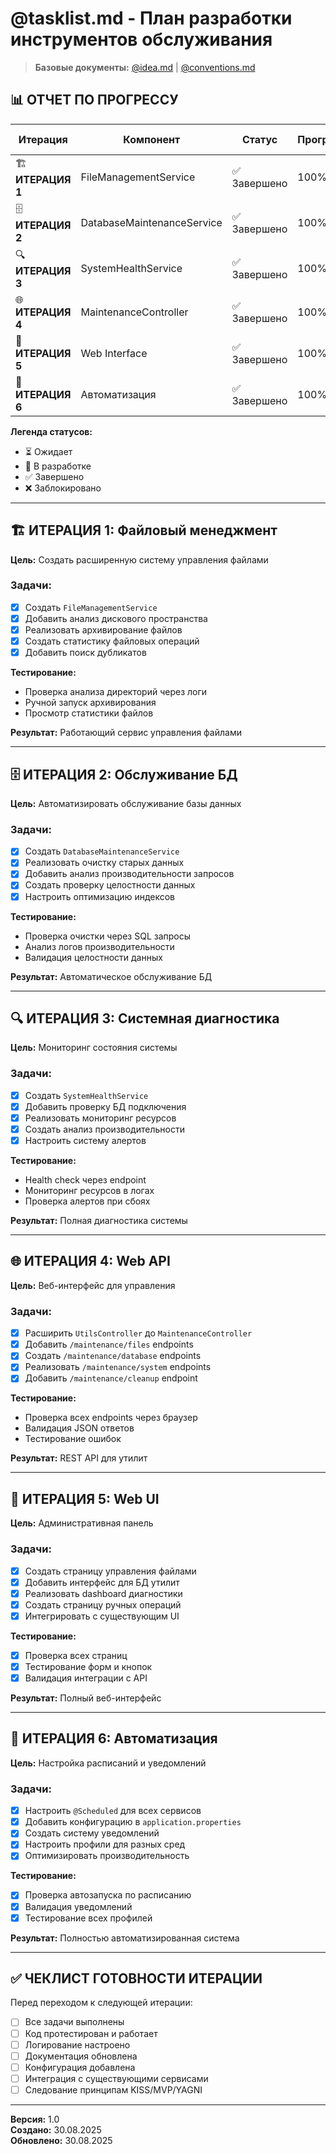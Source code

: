 # @tasklist.md - План разработки инструментов обслуживания

> **Базовые документы:** [@idea.md](../idea.md) | [@conventions.md](../conventions.md)

## 📊 ОТЧЕТ ПО ПРОГРЕССУ

| Итерация | Компонент | Статус | Прогресс | Дата завершения |
|----------|-----------|---------|----------|----------------|
| 🏗️ **ИТЕРАЦИЯ 1** | FileManagementService | ✅ Завершено | 100% | 30.08.2025 |
| 🗄️ **ИТЕРАЦИЯ 2** | DatabaseMaintenanceService | ✅ Завершено | 100% | 30.08.2025 |
| 🔍 **ИТЕРАЦИЯ 3** | SystemHealthService | ✅ Завершено | 100% | 30.08.2025 |
| 🌐 **ИТЕРАЦИЯ 4** | MaintenanceController | ✅ Завершено | 100% | 30.08.2025 |
| 🎨 **ИТЕРАЦИЯ 5** | Web Interface | ✅ Завершено | 100% | 30.08.2025 |
| 🤖 **ИТЕРАЦИЯ 6** | Автоматизация | ✅ Завершено | 100% | 30.08.2025 |

**Легенда статусов:**
- ⏳ Ожидает
- 🔄 В разработке  
- ✅ Завершено
- ❌ Заблокировано

---

## 🏗️ ИТЕРАЦИЯ 1: Файловый менеджмент

**Цель:** Создать расширенную систему управления файлами

### Задачи:
- [x] Создать `FileManagementService`
- [x] Добавить анализ дискового пространства
- [x] Реализовать архивирование файлов
- [x] Создать статистику файловых операций
- [x] Добавить поиск дубликатов

**Тестирование:** 
- Проверка анализа директорий через логи
- Ручной запуск архивирования
- Просмотр статистики файлов

**Результат:** Работающий сервис управления файлами

---

## 🗄️ ИТЕРАЦИЯ 2: Обслуживание БД

**Цель:** Автоматизировать обслуживание базы данных

### Задачи:
- [x] Создать `DatabaseMaintenanceService`
- [x] Реализовать очистку старых данных
- [x] Добавить анализ производительности запросов
- [x] Создать проверку целостности данных
- [x] Настроить оптимизацию индексов

**Тестирование:**
- Проверка очистки через SQL запросы
- Анализ логов производительности
- Валидация целостности данных

**Результат:** Автоматическое обслуживание БД

---

## 🔍 ИТЕРАЦИЯ 3: Системная диагностика

**Цель:** Мониторинг состояния системы

### Задачи:
- [x] Создать `SystemHealthService`
- [x] Добавить проверку БД подключения
- [x] Реализовать мониторинг ресурсов
- [x] Создать анализ производительности
- [x] Настроить систему алертов

**Тестирование:**
- Health check через endpoint
- Мониторинг ресурсов в логах
- Проверка алертов при сбоях

**Результат:** Полная диагностика системы

---

## 🌐 ИТЕРАЦИЯ 4: Web API

**Цель:** Веб-интерфейс для управления

### Задачи:
- [x] Расширить `UtilsController` до `MaintenanceController`
- [x] Добавить `/maintenance/files` endpoints
- [x] Создать `/maintenance/database` endpoints  
- [x] Реализовать `/maintenance/system` endpoints
- [x] Добавить `/maintenance/cleanup` endpoint

**Тестирование:**
- Проверка всех endpoints через браузер
- Валидация JSON ответов
- Тестирование ошибок

**Результат:** REST API для утилит

---

## 🎨 ИТЕРАЦИЯ 5: Web UI

**Цель:** Административная панель

### Задачи:
- [x] Создать страницу управления файлами
- [x] Добавить интерфейс для БД утилит
- [x] Реализовать dashboard диагностики
- [x] Создать страницу ручных операций
- [x] Интегрировать с существующим UI

**Тестирование:**
- [x] Проверка всех страниц
- [x] Тестирование форм и кнопок
- [x] Валидация интеграции с API

**Результат:** Полный веб-интерфейс

---

## 🤖 ИТЕРАЦИЯ 6: Автоматизация

**Цель:** Настройка расписаний и уведомлений

### Задачи:
- [x] Настроить `@Scheduled` для всех сервисов
- [x] Добавить конфигурацию в `application.properties`
- [x] Создать систему уведомлений
- [x] Настроить профили для разных сред
- [x] Оптимизировать производительность

**Тестирование:**
- [x] Проверка автозапуска по расписанию
- [x] Валидация уведомлений
- [x] Тестирование всех профилей

**Результат:** Полностью автоматизированная система

---

## ✅ ЧЕКЛИСТ ГОТОВНОСТИ ИТЕРАЦИИ

Перед переходом к следующей итерации:

- [ ] Все задачи выполнены
- [ ] Код протестирован и работает
- [ ] Логирование настроено
- [ ] Документация обновлена
- [ ] Конфигурация добавлена
- [ ] Интеграция с существующими сервисами
- [ ] Следование принципам KISS/MVP/YAGNI

---

**Версия:** 1.0  
**Создано:** 30.08.2025  
**Обновлено:** 30.08.2025